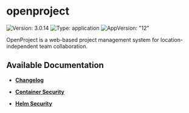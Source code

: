 # openproject

![Version: 3.0.14](https://img.shields.io/badge/Version-3.0.14-informational?style=flat-square) ![Type: application](https://img.shields.io/badge/Type-application-informational?style=flat-square) ![AppVersion: "12"](https://img.shields.io/badge/AppVersion-"12"-informational?style=flat-square)

OpenProject is a web-based project management system for location-independent team collaboration.

## Available Documentation

- [**Changelog**](CHANGELOG)

- [**Container Security**](container-security)

- [**Helm Security**](helm-security)

